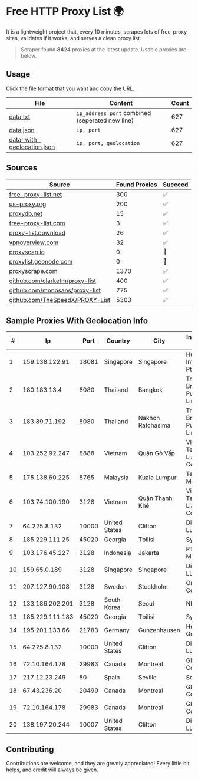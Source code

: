 
# Free HTTP Proxy List 🌍

It is a lightweight project that, every 10 minutes, scrapes lots of free-proxy sites, validates if it works, and serves a clean proxy list.


> Scraper found **8424** proxies at the latest update. Usable proxies are below.

## Usage

Click the file format that you want and copy the URL.


|File|Content|Count|
|----|-------|-----|
|[data.txt](https://raw.githubusercontent.com/themiralay/Proxy-List-World/master/data.txt)|`ip_address:port` combined (seperated new line)|627|
|[data.json](https://raw.githubusercontent.com/themiralay/Proxy-List-World/master/data.json)|`ip, port`|627|
|[data-with-geolocation.json](https://raw.githubusercontent.com/themiralay/Proxy-List-World/master/data-with-geolocation.json)|`ip, port, geolocation`|627|

## Sources

|Source|Found Proxies|Succeed|
|------|-------------|-------|
|[free-proxy-list.net](https://free-proxy-list.net)|300|✅|
|[us-proxy.org](https://www.us-proxy.org)|200|✅|
|[proxydb.net](http://proxydb.net)|15|✅|
|[free-proxy-list.com](https://free-proxy-list.com/?page=&port=&type%5B%5D=http&type%5B%5D=https&up_time=0&search=Search)|3|✅|
|[proxy-list.download](https://www.proxy-list.download/HTTP)|26|✅|
|[vpnoverview.com](https://vpnoverview.com/privacy/anonymous-browsing/free-proxy-servers)|32|✅|
|[proxyscan.io](https://www.proxyscan.io)|0|🚫|
|[proxylist.geonode.com](https://proxylist.geonode.com/api/proxy-list?limit=300&page=1&sort_by=lastChecked&sort_type=desc&protocols=http,https)|0|🚫|
|[proxyscrape.com](https://api.proxyscrape.com/v2/?request=displayproxies&protocol=http&timeout=10000&country=all&ssl=all&anonymity=all)|1370|✅|
|[github.com/clarketm/proxy-list](https://raw.githubusercontent.com/clarketm/proxy-list/master/proxy-list-raw.txt)|400|✅|
|[github.com/monosans/proxy-list](https://raw.githubusercontent.com/monosans/proxy-list/main/proxies/http.txt)|775|✅|
|[github.com/TheSpeedX/PROXY-List](https://raw.githubusercontent.com/TheSpeedX/PROXY-List/master/http.txt)|5303|✅|


## Sample Proxies With Geolocation Info

|#|Ip|Port|Country|City|Internet Service Provider|
|-|--|----|-------|----|-------------------------|
|1|159.138.122.91|18081|Singapore|Singapore|Huawei International Pte. LTD|
|2|180.183.13.4|8080|Thailand|Bangkok|Triple T Broadband Public Company Limited|
|3|183.89.71.192|8080|Thailand|Nakhon Ratchasima|Triple T Broadband Public Company Limited|
|4|103.252.92.247|8888|Vietnam|Quận Gò Vấp|Viet Digital Technology Liability Company|
|5|175.138.60.225|8765|Malaysia|Kuala Lumpur|Telekom Malaysia Berhad|
|6|103.74.100.190|3128|Vietnam|Quận Thanh Khê|Viet Digital Technology Liability Company|
|7|64.225.8.132|10000|United States|Clifton|DigitalOcean, LLC|
|8|185.229.111.25|45020|Georgia|Tbilisi|Sysnet LLC|
|9|103.176.45.227|3128|Indonesia|Jakarta|PT Era Digital Media|
|10|159.65.0.189|3128|Singapore|Singapore|DigitalOcean, LLC|
|11|207.127.90.108|3128|Sweden|Stockholm|Oracle Corporation|
|12|133.186.202.201|3128|South Korea|Seoul|NHNCLOUD|
|13|185.229.111.183|45020|Georgia|Tbilisi|Sysnet LLC|
|14|195.201.133.66|21783|Germany|Gunzenhausen|Hetzner Online GmbH|
|15|64.225.8.132|10000|United States|Clifton|DigitalOcean, LLC|
|16|72.10.164.178|29983|Canada|Montreal|GloboTech Communications|
|17|217.12.23.249|80|Spain|Seville|Secondary Node|
|18|67.43.236.20|20499|Canada|Montreal|GloboTech Communications|
|19|72.10.164.178|29983|Canada|Montreal|GloboTech Communications|
|20|138.197.20.244|10007|United States|Clifton|DigitalOcean, LLC|



## Contributing

Contributions are welcome, and they are greatly appreciated! Every
little bit helps, and credit will always be given.

